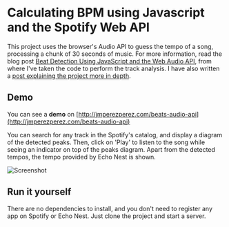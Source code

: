 Calculating BPM using Javascript and the Spotify Web API
========================================================

This project uses the browser's Audio API to guess the tempo of a song, processing a chunk of 30 seconds of music. For more information, read the blog post [Beat Detection Using JavaScript and the Web Audio API](http://tech.beatport.com/2014/web-audio/beat-detection-using-web-audio), from where I've taken the code to perform the track analysis. I have also written a [post explaining the project more in depth](http://jmperezperez.com/bpm-detection-javascript/).

## Demo

You can see a **demo** on [http://jmperezperez.com/beats-audio-api](http://jmperezperez.com/beats-audio-api)

You can search for any track in the Spotify's catalog, and display a diagram of the detected peaks. Then, click on 'Play' to listen to the song while seeing an indicator on top of the peaks diagram. Apart from the detected tempos, the tempo provided by Echo Nest is shown.

![Screenshot](http://jmperezperez.com/assets/images/posts/bpm-detection-example.png)

## Run it yourself

There are no dependencies to install, and you don't need to register any app on Spotify or Echo Nest. Just clone the project and start a server.

